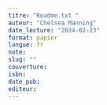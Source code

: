 ```yaml
---
titre: "Readme.txt "
auteur: "Chelsea Manning"
date_lecture: "2024-02-23"
format: papier
langue: fr
note:
slug: ""
couverture: 
isbn: 
date_pub: 
editeur: 
---
```

